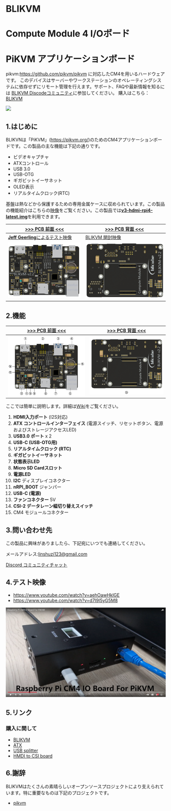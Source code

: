 
# BLIKVM

# Compute Module 4 I/Oボード

# PiKVM アプリケーションボード

pikvm:https://github.com/pikvm/pikvm に対応したCM4を用いるハードウェアです。
このデバイスはサーバーやワークステーションのオペレーティングシステムに依存せずにリモート管理を行えます。サポート、FAQや最新情報を知るには <a href="https://discord.gg/9Y374gUF6C" target="_blank">BLIKVM Discodeコミュニティ</a>に参加してください。
購入はこちら：<a href="https://www.aliexpress.com/item/1005003262886521.html?spm=a2g0o.store_pc_allProduct.8148356.5.39cd62bejpZaWF" target="_blank">BLIKVM</a>

![](/images/physical_img/blikvm8.jpg)

## 1.はじめに

BLIKVNは「PiKVM」(https://pikvm.org/)のためのCM4アプリケーションボードです。この製品の主な機能は下記の通りです。
* ビデオキャプチャ
* ATXコントロール
* USB 3.0
* USB-OTG
* ギガビットイーサネット
* OLED表示
* リアルタイムクロック(RTC)

基盤は熱などから保護するための専用金属ケースに収められています。この製品の機能紹介はこちらの[映像](https://www.youtube.com/watch?v=d7I9l5yG5M8)をご覧ください。この製品では[**v3-hdmi-rpi4-latest.img**](https://files.pikvm.org/images/v3-hdmi-rpi4-latest.img.xz)を利用できます。

| **[>>> PCB 前面 <<<](#diy-getting-started)** | **[>>> PCB 背面 <<<](#pikvm-v3-hat)** |
| --------------------------------------------- | ------------------------------------------ |
| [**Jeff Geerling**によるテスト映像](https://www.youtube.com/watch?v=3OPd7svT3bE&t=856s) | [BLIKVM 開封映像](https://www.youtube.com/watch?v=aehOawHklGE&t=37s) |
| <img src="/images/docs_image/1-1.png" alt="drawing"/> | <img src="/images/docs_image/1-2.png" alt="drawing"/> |

## 2.機能

| **[>>> PCB 前面 <<<](#diy-getting-started)** | **[>>> PCB 背面 <<<](#pikvm-v3-hat)** |
| --------------------------------------------- | ------------------------------------------ |
| <img src="/images/docs_image/2-1.png" alt="drawing"/> | <img src="/images/docs_image/2-2.png" alt="drawing"/> |

ここでは簡単に説明します。詳細は<a href="https://github.com/ThomasVon2021/pikvm-CM4-Board/wiki#features" target="_blank">Wiki</a>をご覧ください。
1. **HDMI入力ポート** (I2S対応)
2. **ATX コントロールインターフェイス** (電源スイッチ、リセットボタン、電源およびストレージアクセスLED)
3. **USB3.0 ポート**  x 2
4. **USB-C (USB-OTG用)**
5. **リアルタイムクロック (RTC)**
6. **ギガビットイーサネット**
7. **状態表示LED**
8. **Micro SD Cardスロット**
9. **電源LED**
10. **I2C** ディスプレイコネクター
11. **nRPI_BOOT** ジャンパー
12. **USB-C (電源)** 
13. **ファンコネクター** 5V
14. **CSI-2 データレーン幅切り替えスイッチ**
15. CM4 モジュールコネクター

## 3.問い合わせ先

この製品に興味がありましたら、下記宛にいつでも連絡してください。

メールアドレス:linshuzi123@gmail.com

<a href="https://discord.gg/9Y374gUF6C" target="_blank">Discord コミュニティチャット</a> 

## 4.テスト映像

* https://www.youtube.com/watch?v=aehOawHklGE
* https://www.youtube.com/watch?v=d7I9l5yG5M8

![](/images/test_img/figure1.png)


## 5.リンク

### 購入に関して
* <a href="https://www.aliexpress.com/item/1005003262886521.html?spm=a2g0o.store_pc_allProduct.8148356.5.39cd62bejpZaWF" target="_blank">BLIKVM</a>  
* <a href="https://www.aliexpress.com/item/1005003761450893.html?spm=a2g0o.productlist.0.0.32da2b63A98QAp&algo_pvid=17cd48f6-7616-4128-9bb4-9246eb25bf1f&algo_exp_id=17cd48f6-7616-4128-9bb4-9246eb25bf1f-3&pdp_ext_f=%7B%22sku_id%22%3A%2212000027078368713%22%7D&pdp_pi=-1%3B29.03%3B-1%3B3.82%40salePrice%3BUSD%3Bsearch-mainSearch" target="_blank">ATX</a>  
* <a href="https://www.aliexpress.com/item/1005003793429781.html?spm=a2g0o.productlist.0.0.32da2b63A98QAp&algo_pvid=17cd48f6-7616-4128-9bb4-9246eb25bf1f&algo_exp_id=17cd48f6-7616-4128-9bb4-9246eb25bf1f-2&pdp_ext_f=%7B%22sku_id%22%3A%2212000027184842775%22%7D&pdp_pi=-1%3B5.01%3B-1%3B3.82%40salePrice%3BUSD%3Bsearch-mainSearch" target="_blank">USB splitter</a>  
* <a href="https://www.aliexpress.com/item/1005002861310912.html?spm=5261.ProductManageOnline.0.0.419d4edf1s8xR0" target="_blank">HMDI to CSI board</a>

## 6.謝辞

BLIKVMはたくさんの素晴らしいオープンソースプロジェクトにより支えられています。特に重要なものは下記のプロジェクトです。
* <a href="https://github.com/pikvm/pikvm" target="_blank">pikvm</a>
